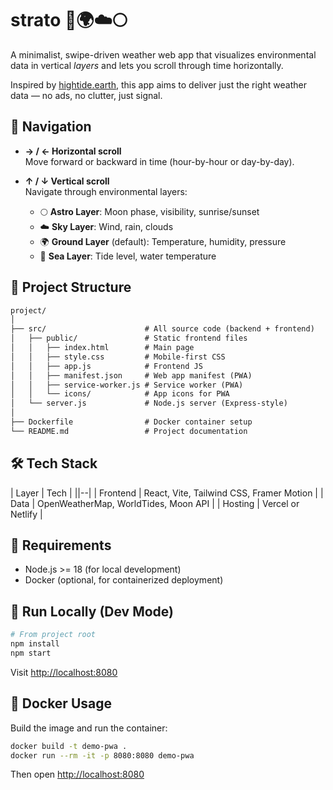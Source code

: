 # strato 🌊🌍☁️🌕

A minimalist, swipe-driven weather web app that visualizes environmental data in vertical *layers* and lets you scroll through time horizontally.

Inspired by [hightide.earth](https://hightide.earth), this app aims to deliver just the right weather data — no ads, no clutter, just signal.

## 🧭 Navigation

- **→ / ← Horizontal scroll**  
  Move forward or backward in time (hour-by-hour or day-by-day).

- **↑ / ↓ Vertical scroll**  
  Navigate through environmental layers:
  - 🌕 **Astro Layer**: Moon phase, visibility, sunrise/sunset
  - ☁️ **Sky Layer**: Wind, rain, clouds
  - 🌍 **Ground Layer** (default): Temperature, humidity, pressure
  - 🌊 **Sea Layer**: Tide level, water temperature

## 📁 Project Structure

```txt
project/
│
├── src/                      # All source code (backend + frontend)
│   ├── public/               # Static frontend files
│   │   ├── index.html        # Main page
│   │   ├── style.css         # Mobile-first CSS
│   │   ├── app.js            # Frontend JS
│   │   ├── manifest.json     # Web app manifest (PWA)
│   │   ├── service-worker.js # Service worker (PWA)
│   │   └── icons/            # App icons for PWA
│   └── server.js             # Node.js server (Express-style)
│
├── Dockerfile                # Docker container setup
└── README.md                 # Project documentation
```

## 🛠️ Tech Stack

| Layer         | Tech                                    |
||--|
| Frontend      | React, Vite, Tailwind CSS, Framer Motion |
| Data          | OpenWeatherMap, WorldTides, Moon API     |
| Hosting       | Vercel or Netlify                        |

## 🧱 Requirements

- Node.js >= 18 (for local development)
- Docker (optional, for containerized deployment)

## 🚀 Run Locally (Dev Mode)

```bash
# From project root
npm install
npm start
```

Visit [http://localhost:8080](http://localhost:8080)

## 🐳 Docker Usage

Build the image and run the container:

```bash
docker build -t demo-pwa .
docker run --rm -it -p 8080:8080 demo-pwa
```

Then open [http://localhost:8080](http://localhost:8080)
